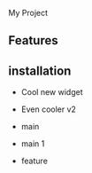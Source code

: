 My Project
## Features

## installation 

- Cool new widget



- Even cooler v2



- main












- main 1










- feature
